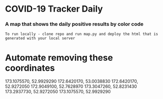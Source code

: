 # COVID-19 Tracker Daily 

### A map that shows the daily positive results by color code 
    To run locally - clone repo and run map.py and deploy the html that is generated with your local server

# Automate removing these coordinates
173.1075570, 52.9929290
172.6420170, 53.0038830
172.6420170, 52.9272050
172.9049100, 52.7628970
173.3047260, 52.8231430
173.2937730, 52.9272050
173.1075570, 52.9929290